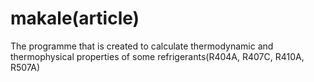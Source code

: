# makale(article)
The programme that is created to calculate thermodynamic and thermophysical properties of some refrigerants(R404A, R407C, R410A, R507A)

